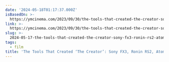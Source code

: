 ```yaml
---
date: '2024-05-18T01:17:37.000Z'
isBasedOn: >-
  https://ymcinema.com/2023/09/30/the-tools-that-created-the-creator-sony-fx3-ronin-rs2-atomos-ninja-kowa-75mm-anamorphic-and-prores-raw/
link: >-
  https://ymcinema.com/2023/09/30/the-tools-that-created-the-creator-sony-fx3-ronin-rs2-atomos-ninja-kowa-75mm-anamorphic-and-prores-raw/
slug: >-
  2024-05-17-the-tools-that-created-the-creator-sony-fx3-ronin-rs2-atomos-ninja-ko
tags:
  - film
title: 'The Tools That Created ‘The Creator’: Sony FX3, Ronin RS2, Atomos Ninja, Ko'
---
```

 
